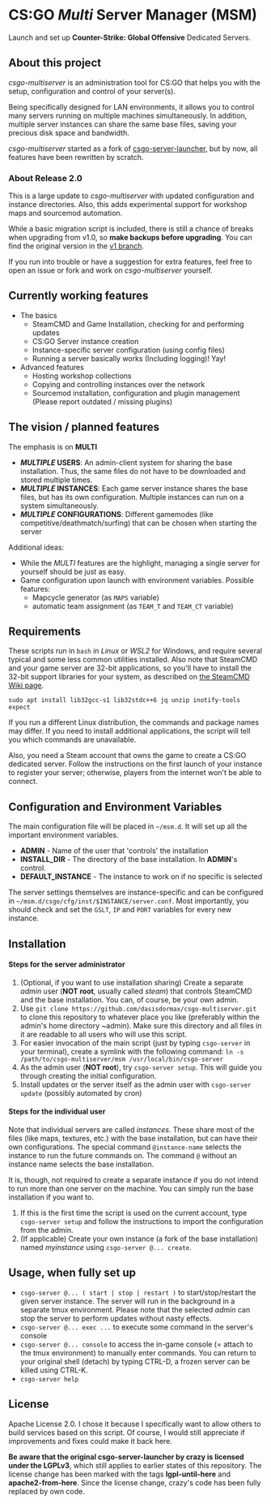 # CS:GO *Multi* Server Manager (MSM)

Launch and set up **Counter-Strike: Global Offensive** Dedicated Servers.




## About this project

*csgo-multiserver* is an administration tool for CS:GO that helps you with the setup, configuration and control of your server(s).

Being specifically designed for LAN environments, it allows you to control many servers running on multiple machines simultaneously. In addition, multiple server instances can share the same base files, saving your precious disk space and bandwidth.

*csgo-multiserver* started as a fork of [csgo-server-launcher](https://github.com/crazy-max/csgo-server-launcher), but by now, all features have been rewritten by scratch.

### About Release 2.0

This is a large update to *csgo-multiserver* with updated configuration and instance directories. Also, this adds experimental support for workshop maps and sourcemod automation.

While a basic migration script is included, there is still a chance of breaks when upgrading from v1.0, so **make backups before upgrading**. You can find the original version in the [v1 branch](https://github.com/dasisdormax/csgo-multiserver/tree/v1).

If you run into trouble or have a suggestion for extra features, feel free to open an issue or fork and work on *csgo-multiserver* yourself.




## Currently working features

* The basics
	* SteamCMD and Game Installation, checking for and performing updates
	* CS:GO Server instance creation
	* Instance-specific server configuration (using config files)
	* Running a server basically works (Including logging)! Yay!
* Advanced features
	* Hosting workshop collections
	* Copying and controlling instances over the network
	* Sourcemod installation, configuration and plugin management (Please report outdated / missing plugins)




## The vision / planned features

The emphasis is on **MULTI**

* **_MULTIPLE_ USERS**: An admin-client system for sharing the base installation. Thus, the same files do not have to be downloaded and stored multiple times.
* **_MULTIPLE_ INSTANCES**: Each game server instance shares the base files, but has its own configuration. Multiple instances can run on a system simultaneously.
* **_MULTIPLE_ CONFIGURATIONS**: Different gamemodes (like competitive/deathmatch/surfing) that can be chosen when starting the server

Additional ideas:

* While the _MULTI_ features are the highlight, managing a single server for yourself should be just as easy.
* Game configuration upon launch with environment variables. Possible features:
	- Mapcycle generator (as `MAPS` variable)
	- automatic team assignment (as `TEAM_T` and `TEAM_CT` variable)




## Requirements

These scripts run in `bash` in _Linux_ or _WSL2_ for Windows, and require several typical and some less common utilities installed. Also note that SteamCMD and your game server are 32-bit applications, so you'll have to install the 32-bit support libraries for your system, as described on [the SteamCMD Wiki page](https://developer.valvesoftware.com/wiki/SteamCMD#Linux).

```
sudo apt install lib32gcc-s1 lib32stdc++6 jq unzip inotify-tools expect
```

If you run a different Linux distribution, the commands and package names may differ. If you need to install additional applications, the script will tell you which commands are unavailable.

Also, you need a Steam account that owns the game to create a CS:GO dedicated server. Follow the instructions on the first launch of your instance to register your server; otherwise, players from the internet won't be able to connect.




## Configuration and Environment Variables

The main configuration file will be placed in `~/msm.d`. It will set up all the important environment variables.

* **ADMIN** - Name of the user that 'controls' the installation
* **INSTALL_DIR** - The directory of the base installation. In **ADMIN**'s control.
* **DEFAULT\_INSTANCE** - The instance to work on if no specific is selected

The server settings themselves are instance-specific and can be configured in `~/msm.d/csgo/cfg/inst/$INSTANCE/server.conf`. Most importantly, you should check and set the `GSLT`, `IP` and `PORT` variables for every new instance.




## Installation

#### Steps for the server administrator

1. (Optional, if you want to use installation sharing) Create a separate _admin_ user (__NOT root__, usually called _steam_) that controls SteamCMD and the base installation. You can, of course, be your own admin.
2. Use `git clone https://github.com/dasisdormax/csgo-multiserver.git` to clone this repository to whatever place you like (preferably within the admin's home directory ~admin). Make sure this directory and all files in it are readable to all users who will use this script.
3. For easier invocation of the main script (just by typing `csgo-server` in your terminal), create a symlink with the following command: `ln -s /path/to/csgo-multiserver/msm /usr/local/bin/csgo-server`
4. As the admin user (__NOT root__), try `csgo-server setup`. This will guide you through creating the initial configuration.
5. Install updates or the server itself as the admin user with `csgo-server update` (possibly automated by cron)
 
#### Steps for the individual user

Note that individual servers are called _instances_. These share most of the files (like maps, textures, etc.) with the base installation, but can have their own configurations. The special command `@instance-name` selects the instance to run the future commands on. The command `@` without an instance name selects the base installation.

It is, though, not required to create a separate instance if you do not intend to run more than one server on the machine. You can simply run the base installation if you want to.

1. If this is the first time the script is used on the current account, type `csgo-server setup` and follow the instructions to import the configuration from the admin.
2. (If applicable) Create your own instance (a fork of the base installation) named _myinstance_ using `csgo-server @... create`.




## Usage, when fully set up

* `csgo-server @... ( start | stop | restart )` to start/stop/restart the given server instance. The server will run in the background in a separate tmux environment. Please note that the selected _admin_ can stop the server to perform updates without nasty effects.
* `csgo-server @... exec ...` to execute some command in the server's console
* `csgo-server @... console` to access the in-game console (= attach to the tmux environment) to manually enter commands. You can return to your original shell (detach) by typing CTRL-D, a frozen server can be killed using CTRL-K.
* `csgo-server help`




## License

Apache License 2.0. I chose it because I specifically want to allow others to build services based on this script. Of course, I would still appreciate if improvements and fixes could make it back here.

__Be aware that the original csgo-server-launcher by crazy is licensed under the LGPLv3__, which still applies to earlier states of this repository. The license change has been marked with the tags __lgpl-until-here__ and __apache2-from-here__. Since the license change, crazy's code has been fully replaced by own code.
